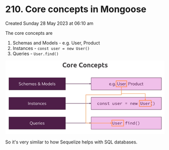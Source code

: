 # 210. Core concepts in Mongoose

Created Sunday 28 May 2023 at 06:10 am

The core concepts are

1. Schemas and Models - e.g. User, Product
2. Instances - `const user = new User()`
3. Queries - `User.find()`

![](../../../../assets/210_Core_concepts_in_Mongoose-image-1-a636de25.png)

So it's very similar to how Sequelize helps with SQL databases.
